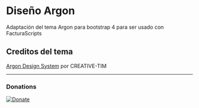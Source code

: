 # Diseño Argon

Adaptación del tema Argon para bootstrap 4 para ser usado con FacturaScripts

## Creditos del tema
[Argon Design System](https://demos.creative-tim.com/argon-design-system) por CREATIVE-TIM

---
### Donations
[![Donate](https://img.shields.io/badge/Donate-PayPal-green.svg)](https://www.paypal.me/IvnAqn)